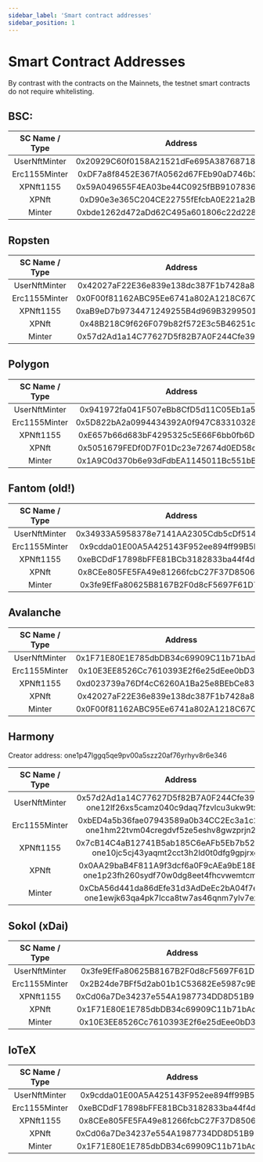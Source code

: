 ```yaml
---
sidebar_label: 'Smart contract addresses'
sidebar_position: 1
---
```


# Smart Contract Addresses

By contrast with the contracts on the Mainnets, the testnet smart contracts do not require whitelisting.
## BSC:
| SC Name / Type | Address|
|:-:|:-:|
|UserNftMinter|0x20929C60f0158A21521dFe695A3876871874C472|
|Erc1155Minter|0xDF7a8f8452E367fA0562d67FEb90aD746b3DD99A|
|XPNft1155|0x59A049655F4EA03be44C0925fBB9107836b16085|
|XPNft|0xD90e3e365C204CE22755fEfcbA0E221a2B8a17f6|
|Minter|0xbde1262d472aDd62C495a601806c22d228c2d70d|

## Ropsten
| SC Name / Type | Address|
|:-:|:-:|
|UserNftMinter|0x42027aF22E36e839e138dc387F1b7428a85553Cc|
|Erc1155Minter|0x0F00f81162ABC95Ee6741a802A1218C67C42e714|
|XPNft1155|0xaB9eD7b9734471249255B4d969B32995015116d9|
|XPNft|0x48B218C9f626F079b82f572E3c5B46251c40fc47|
|Minter|0x57d2Ad1a14C77627D5f82B7A0F244Cfe391e59C5|

## Polygon
| SC Name / Type | Address|
|:-:|:-:|
|UserNftMinter|0x941972fa041F507eBb8CfD5d11C05Eb1a51f2E95|
|Erc1155Minter|0x5D822bA2a0994434392A0f947C83310328CFB0DE|
|XPNft1155|0xE657b66d683bF4295325c5E66F6bb0fb6D1F7551|
|XPNft|0x5051679FEDf0D7F01Dc23e72674d0ED58de9be6a|
|Minter|0x1A9C0d370b6e93dFdbEA1145011Bc551bB1a2B60|

## Fantom (old!)
| SC Name / Type | Address|
|:-:|:-:|
|UserNftMinter|0x34933A5958378e7141AA2305Cdb5cDf514896035|
|Erc1155Minter|0x9cdda01E00A5A425143F952ee894ff99B5F7999F|
|XPNft1155|0xeBCDdF17898bFFE81BCb3182833ba44f4dB25525|
|XPNft|0x8CEe805FE5FA49e81266fcbC27F37D85062c1707|
|Minter|0x3fe9EfFa80625B8167B2F0d8cF5697F61D77e4a2|

## Avalanche
| SC Name / Type | Address|
|:-:|:-:|
|UserNftMinter|0x1F71E80E1E785dbDB34c69909C11b71bAd8D9802|
|Erc1155Minter|0x10E3EE8526Cc7610393E2f6e25dEee0bD38d057e|
|XPNft1155|0xd023739a76Df4cC6260A1Ba25e8BEbCe8389D60D|
|XPNft|0x42027aF22E36e839e138dc387F1b7428a85553Cc|
|Minter|0x0F00f81162ABC95Ee6741a802A1218C67C42e714|

## Harmony # 
Creator address: one1p47lggq5qe9pv00a5szz20af76yrhyv8r6e346

| SC Name / Type | Address|
|:-:|:-:|
|UserNftMinter|0x57d2Ad1a14C77627D5f82B7A0F244Cfe391e59C5 <br/> one12lf26xs5camz040c9daq7fzvlcu3ukw9txkkkd|
|Erc1155Minter|0xbED4a5b36fae07943589a0b34CC2Ec3a1c208E53 <br/> one1hm22tvm04cregdvf5ze5eshv8gwzprjn20frdv|
|XPNft1155|0x7cB14C4aB12741B5ab185C6eAFb5Eb7b5282A032 <br/> one10jc5cj43yaqmt2cct3h2ld0t0dfg9gpjrxgkjn|
|XPNft|0x0AA29baB4F811A9f3dcf6a0F9cAEa9bE18ECED78 <br/> one1p23fh260sydf70w0dg8eet4fhcvwemtcmknt67|
|Minter|0xCbA56d441da86dEfe31d3AdDeEc2bA04f7e27d9e <br/> one1ewjk63qa4pk7lcca8tw7as46qnm7ylv7exqnh3|

## Sokol (xDai)
| SC Name / Type | Address|
|:-:|:-:|
|UserNftMinter|0x3fe9EfFa80625B8167B2F0d8cF5697F61D77e4a2|
|Erc1155Minter|0x2B24de7BFf5d2ab01b1C53682Ee5987c9BCf1BAc|
|XPNft1155|0xCd06a7De34237e554A1987734DD8D51B9526F6e5|
|XPNft|0x1F71E80E1E785dbDB34c69909C11b71bAd8D9802|
|Minter|0x10E3EE8526Cc7610393E2f6e25dEee0bD38d057e|

## IoTeX
| SC Name / Type | Address|
|:-:|:-:|
|UserNftMinter|0x9cdda01E00A5A425143F952ee894ff99B5F7999F|
|Erc1155Minter|0xeBCDdF17898bFFE81BCb3182833ba44f4dB25525|
|XPNft1155|0x8CEe805FE5FA49e81266fcbC27F37D85062c1707|
|XPNft|0xCd06a7De34237e554A1987734DD8D51B9526F6e5|
|Minter|0x1F71E80E1E785dbDB34c69909C11b71bAd8D9802|